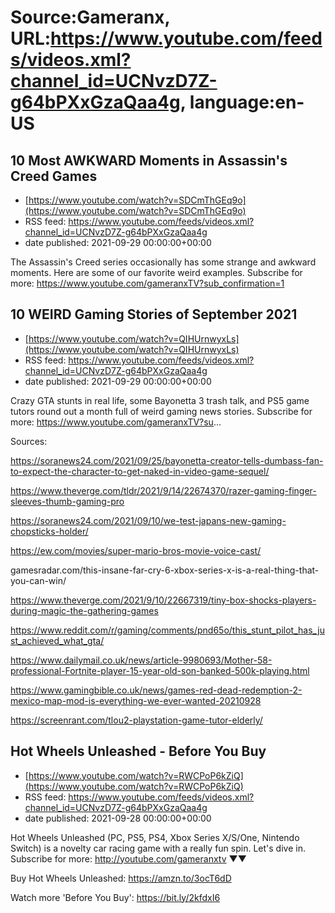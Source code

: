 # Source:Gameranx, URL:https://www.youtube.com/feeds/videos.xml?channel_id=UCNvzD7Z-g64bPXxGzaQaa4g, language:en-US

## 10 Most AWKWARD Moments in Assassin's Creed Games
 - [https://www.youtube.com/watch?v=SDCmThGEq9o](https://www.youtube.com/watch?v=SDCmThGEq9o)
 - RSS feed: https://www.youtube.com/feeds/videos.xml?channel_id=UCNvzD7Z-g64bPXxGzaQaa4g
 - date published: 2021-09-29 00:00:00+00:00

The Assassin's Creed series occasionally has some strange and awkward moments. Here are some of our favorite weird examples.
Subscribe for more: https://www.youtube.com/gameranxTV?sub_confirmation=1

## 10 WEIRD Gaming Stories of September 2021
 - [https://www.youtube.com/watch?v=QIHUrnwyxLs](https://www.youtube.com/watch?v=QIHUrnwyxLs)
 - RSS feed: https://www.youtube.com/feeds/videos.xml?channel_id=UCNvzD7Z-g64bPXxGzaQaa4g
 - date published: 2021-09-29 00:00:00+00:00

Crazy GTA stunts in real life, some Bayonetta 3 trash talk, and PS5 game tutors round out a month full of weird gaming news stories.
Subscribe for more: https://www.youtube.com/gameranxTV?su...


Sources:

https://soranews24.com/2021/09/25/bayonetta-creator-tells-dumbass-fan-to-expect-the-character-to-get-naked-in-video-game-sequel/

https://www.theverge.com/tldr/2021/9/14/22674370/razer-gaming-finger-sleeves-thumb-gaming-pro


https://soranews24.com/2021/09/10/we-test-japans-new-gaming-chopsticks-holder/

https://ew.com/movies/super-mario-bros-movie-voice-cast/

gamesradar.com/this-insane-far-cry-6-xbox-series-x-is-a-real-thing-that-you-can-win/

https://www.theverge.com/2021/9/10/22667319/tiny-box-shocks-players-during-magic-the-gathering-games

https://www.reddit.com/r/gaming/comments/pnd65o/this_stunt_pilot_has_just_achieved_what_gta/

https://www.dailymail.co.uk/news/article-9980693/Mother-58-professional-Fortnite-player-15-year-old-son-banked-500k-playing.html

https://www.gamingbible.co.uk/news/games-red-dead-redemption-2-mexico-map-mod-is-everything-we-ever-wanted-20210928

https://screenrant.com/tlou2-playstation-game-tutor-elderly/

## Hot Wheels Unleashed - Before You Buy
 - [https://www.youtube.com/watch?v=RWCPoP6kZiQ](https://www.youtube.com/watch?v=RWCPoP6kZiQ)
 - RSS feed: https://www.youtube.com/feeds/videos.xml?channel_id=UCNvzD7Z-g64bPXxGzaQaa4g
 - date published: 2021-09-28 00:00:00+00:00

Hot Wheels Unleashed (PC, PS5, PS4, Xbox Series X/S/One, Nintendo Switch) is a novelty car racing game with a really fun spin. Let's dive in.
Subscribe for more: http://youtube.com/gameranxtv ▼▼


Buy Hot Wheels Unleashed:
https://amzn.to/3ocT6dD


Watch more 'Before You Buy': https://bit.ly/2kfdxI6

